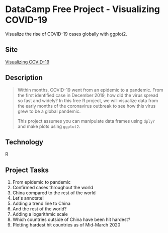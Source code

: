 # DataCamp Free Project - Visualizing COVID-19

Visualize the rise of COVID-19 cases globally with ggplot2.

## Site
[Visualizing COVID-19
](https://learn.datacamp.com/projects/870)

## Description
> Within months, COVID-19 went from an epidemic to a pandemic. From the first identified case in December 2019, how did the virus spread so fast and widely? In this free R project, we will visualize data from the early months of the coronavirus outbreak to see how this virus grew to be a global pandemic.  
> 
> This project assumes you can manipulate data frames using `dplyr` and make plots using `ggplot2`.

## Technology
R

## Project Tasks
1. From epidemic to pandemic
2. Confirmed cases throughout the world
3. China compared to the rest of the world
4. Let's annotate!
5. Adding a trend line to China
6. And the rest of the world?
7. Adding a logarithmic scale
8. Which countries outside of China have been hit hardest?
9. Plotting hardest hit countries as of Mid-March 2020
